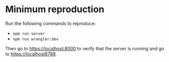 # Minimum reproduction

Run the following commands to reproduce:

* `npm run server`
* `npm run wrangler:dev`

Then go to <https://localhost:8000> to verify that the server is running and go to <https://localhost8788>.
